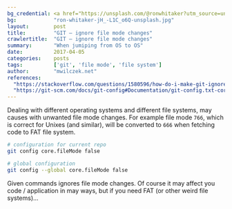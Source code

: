 ```yaml
---
bg_credential: <a href="https://unsplash.com/@ronwhitaker?utm_source=unsplash&utm_medium=referral&utm_content=creditCopyText">Ron Whitaker</a> on <a href="https://unsplash.com/?utm_source=unsplash&utm_medium=referral&utm_content=creditCopyText">Unsplash</a>
bg:            "ron-whitaker-jH_-L1C_o6Q-unsplash.jpg"
layout:        post
title:         "GIT – ignore file mode changes"
crawlertitle:  "GIT – ignore file mode changes"
summary:       "When jumiping from OS to OS"
date:          2017-04-05
categories:    posts
tags:          ['git', 'file mode', 'file system']
author:        "mwilczek.net"
references:
  "https://stackoverflow.com/questions/1580596/how-do-i-make-git-ignore-file-mode-chmod-changes/1580644#1580644":
  "https://git-scm.com/docs/git-config#Documentation/git-config.txt-corefileMode":
---
```


Dealing with different operating systems and different file systems, may causes with unwanted file mode changes. For example file mode `766`, which is correct for Unixes (and similar), will be converted to `666` when fetching code to FAT file system.

```bash
# configuration for current repo
git config core.fileMode false

# global configuration
git config --global core.fileMode false
```

Given commands ignores file mode changes. Of course it may affect you code / application in may ways, but if you need FAT (or other weird file systems)…
